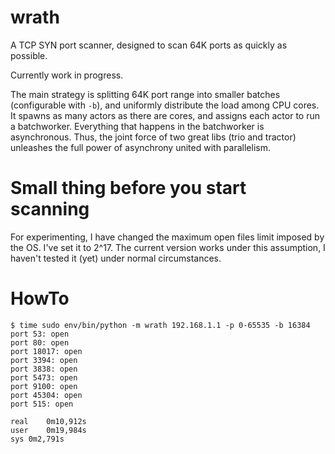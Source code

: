 # wrath

A TCP SYN port scanner, designed to scan 64K ports as quickly as possible.

Currently work in progress.

The main strategy is splitting 64K port range into smaller batches (configurable with `-b`), and uniformly distribute the load among CPU cores.
It spawns as many actors as there are cores, and assigns each actor to run a batchworker. Everything that happens in the batchworker is asynchronous.
Thus, the joint force of two great libs (trio and tractor) unleashes the full power of asynchrony united with parallelism.

# Small thing before you start scanning

For experimenting, I have changed the maximum open files limit imposed by the OS. I've set it to 2^17. The current version works under this assumption,
I haven't tested it (yet) under normal circumstances.  

# HowTo

```shell
$ time sudo env/bin/python -m wrath 192.168.1.1 -p 0-65535 -b 16384
port 53: open
port 80: open
port 18017: open
port 3394: open
port 3838: open
port 5473: open
port 9100: open
port 45304: open
port 515: open

real	0m10,912s
user	0m19,984s
sys	0m2,791s
```